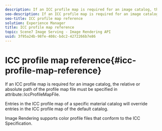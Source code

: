 ```yaml
---
description: If an ICC profile map is required for an image catalog, the relative or absolute path of the profile map file must be specified in attribute IccProfileMapFile.
seo-description: If an ICC profile map is required for an image catalog, the relative or absolute path of the profile map file must be specified in attribute IccProfileMapFile.
seo-title: ICC profile map reference
solution: Experience Manager
title: ICC profile map reference
topic: Scene7 Image Serving - Image Rendering API
uuid: 3f95a24b-98fe-408c-bdc2-4272266b7e86
---
```


# ICC profile map reference{#icc-profile-map-reference}

If an ICC profile map is required for an image catalog, the relative or absolute path of the profile map file must be specified in attribute::IccProfileMapFile.

 Entries in the ICC profile map of a specific material catalog will override entries in the ICC profile map of the default catalog.

Image Rendering supports color profile files that conform to the ICC Specification. 
